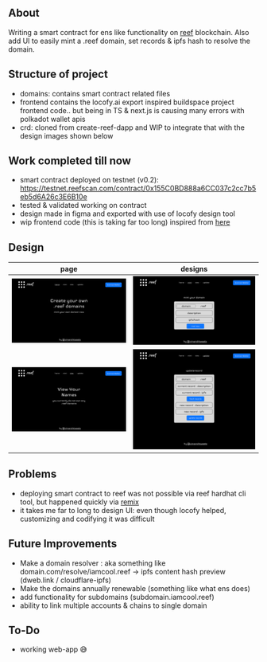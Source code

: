 ## About
Writing a smart contract for ens like functionality on [reef](https://reef.io/) blockchain. Also add UI to easily mint a .reef domain, set records & ipfs hash to resolve the domain.

## Structure of project
- domains: contains smart contract related files
- frontend contains the locofy.ai export inspired buildspace project frontend code.. but being in TS & next.js is causing many errors with polkadot wallet apis
-  crd: cloned from create-reef-dapp and WIP to integrate that with the design images shown below

## Work completed till now
- smart contract deployed on testnet (v0.2): https://testnet.reefscan.com/contract/0x155C0BD888a6CC037c2cc7b5eb5d6A26c3E6B10e
- tested & validated working on contract
- design made in figma and exported with use of locofy design tool
- wip frontend code (this is taking far too long) inspired from [here](https://github.com/anasshad/polygon-ens-domain-service)

## Design
page | designs
:-------------------------:|:-------------------------:
![home page](figma-design-export/reef-home.jpg) | ![mint page design](figma-design-export/reef-mint.jpg) 
![view as nft](figma-design-export/view-nft.jpg) | ![update records on the contract](figma-design-export/update-records.jpg) 


## Problems
- deploying smart contract to reef was not possible via reef hardhat cli tool, but happened quickly via [remix](https://remix.reefscan.com/)
- it takes me far to long to design UI: even though locofy helped, customizing and codifying it was difficult

## Future Improvements
- Make a domain resolver : aka something like domain.com/resolve/iamcool.reef -> ipfs content hash preview (dweb.link / cloudflare-ipfs)
- Make the domains annually renewable (something like what ens does)
- add functionality for subdomains (subdomain.iamcool.reef)
- ability to link multiple accounts & chains to single domain

## To-Do
- working web-app 😅